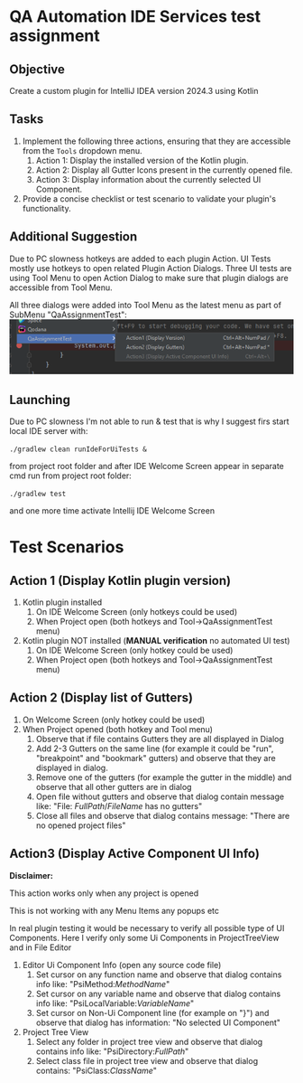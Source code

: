 # QA Automation IDE Services test assignment
## Objective
Create a custom plugin for IntelliJ IDEA version 2024.3 using Kotlin
## Tasks
1. Implement the following three actions, ensuring that they are accessible from the `Tools` dropdown menu.
   1. Action 1: Display the installed version of the Kotlin plugin.
   2. Action 2: Display all Gutter Icons present in the currently opened file.
   3. Action 3: Display information about the currently selected UI Component.
2. Provide a concise checklist or test scenario to validate your plugin's functionality.
## Additional Suggestion
Due to PC slowness hotkeys are added to each plugin Action. UI Tests mostly use hotkeys to open related Plugin Action Dialogs. 
Three UI tests are using Tool Menu to open Action Dialog to make sure that plugin dialogs are accessible from Tool Menu.

All three dialogs were added into Tool Menu as the latest menu as part of SubMenu "QaAssignmentTest":
![Tools->QaAssignmentTest->Action(1,2,3)](docs/toolmenu.png)

## Launching
Due to PC slowness I'm not able to run & test that is why I suggest firs start local IDE server with:

`./gradlew clean runIdeForUiTests &`

from project root folder and after IDE Welcome Screen appear in separate cmd run from project root folder:

`./gradlew test`

and one more time activate Intellij IDE Welcome Screen

# Test Scenarios
## Action 1 (Display Kotlin plugin version)
1. Kotlin plugin installed
   1. On IDE Welcome Screen (only hotkeys could be used)
   2. When Project open (both hotkeys and Tool->QaAssignmentTest menu)
2. Kotlin plugin NOT installed (**MANUAL verification** no automated UI test)
   1. On IDE Welcome Screen (only hotkey could be used)
   2. When Project open (both hotkeys and Tool->QaAssignmentTest menu)
## Action 2 (Display list of Gutters)
1. On Welcome Screen (only hotkey could be used)
2. When Project opened (both hotkey and Tool menu)
   1. Observe that if file contains Gutters they are all displayed in Dialog
   2. Add 2-3 Gutters on the same line (for example it could be "run", "breakpoint" and "bookmark" gutters) and observe that they are displayed in dialog. 
   3. Remove one of the gutters (for example the gutter in the middle) and observe that all other gutters are in dialog
   4. Open file without gutters and observe that dialog contain message like: "File: $FullPath/FileName$ has no gutters"
   5. Close all files and observe that dialog contains message: "There are no opened project files"
## Action3 (Display Active Component UI Info)
**Disclaimer:**

This action works only when any project is opened

This is not working with any Menu Items any popups etc

In real plugin testing it would be necessary to verify all possible type of UI Components.
Here I verify only some Ui Components in ProjectTreeView and in File Editor
1. Editor Ui Component Info (open any source code file)
   1. Set cursor on any function name and observe that dialog contains info like: "PsiMethod:$Method Name$"
   2. Set cursor on any variable name and observe that dialog contains info like: "PsiLocalVariable:$Variable Name$"
   3. Set cursor on Non-Ui Component line (for example on "}") and observe that dialog has information: "No selected UI Component"
2. Project Tree View 
   1. Select any folder in project tree view and observe that dialog contains info like: "PsiDirectory:$FullPath$"
   2. Select class file in project tree view and observe that dialog contains: "PsiClass:$ClassName$"